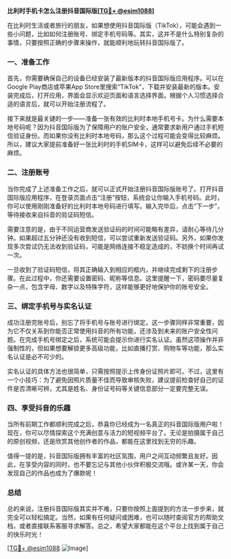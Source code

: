 **比利时手机卡怎么注册抖音国际版[[TG💪+ @esim1088](https://t.me/s/esim1088)]**

在比利时生活或者旅行的朋友，如果想使用抖音国际版（TikTok），可能会遇到一些小问题，比如如何注册账号、绑定手机号码等。其实，这并不是什么特别复杂的事情，只要按照正确的步骤来操作，就能顺利地玩转抖音国际版了。

### 一、准备工作

首先，你需要确保自己的设备已经安装了最新版本的抖音国际版应用程序。可以在Google Play商店或苹果App Store里搜索“TikTok”，下载并安装最新的版本。安装完成后，打开应用，界面会显示欢迎页面和语言选择界面。根据个人习惯选择合适的语言后，就可以开始注册流程了。

接下来就是最关键的一步——准备一张有效的比利时本地手机号卡。为什么需要本地号码呢？因为抖音国际版为了保障用户的账户安全，通常要求新用户通过手机短信验证身份。而如果你没有比利时本地号码，那么这个过程可能会变得比较麻烦。所以，建议大家提前准备好一张比利时的手机SIM卡，这样可以避免后续不必要的麻烦。

### 二、注册账号

当你完成了上述准备工作之后，就可以正式开始注册抖音国际版账号了。打开抖音国际版应用程序，在登录页面点击“注册”按钮，系统会让你输入手机号码。此时，你可以使用刚刚准备好的比利时本地号码进行填写。输入完毕后，点击“下一步”，等待接收来自抖音的验证码短信。

需要注意的是，由于不同运营商发送验证码的时间可能略有差异，请耐心等待几分钟。如果超过五分钟还没有收到短信，可以尝试重新发送验证码。另外，如果你发现多次尝试仍无法收到验证码，可能是网络连接不稳定造成的，不妨换个时间再试一次。

一旦收到了验证码短信，将其正确输入到相应的框内，并继续完成剩下的注册步骤。在此过程中，你还需要设置密码、昵称等信息。这里提醒一下，密码要尽量复杂一点，包含字母、数字以及特殊字符，这样能够更好地保护你的账号安全。

### 三、绑定手机号与实名认证

成功注册完账号后，别忘了将手机号与账号进行绑定。这一步骤同样非常重要，因为它不仅关系到你能否正常使用抖音的所有功能，还涉及到未来的账户安全性问题。在完成手机号绑定之后，系统可能会提示你进行实名认证。虽然这项操作并非强制性的，但如果想要解锁更多高级功能，比如直播打赏、购物车等功能，那么实名认证是必不可少的。

实名认证的具体方法也很简单，只需按照提示上传身份证照片即可。不过，这里有一个小技巧：为了避免因照片质量不佳而导致审核失败，建议提前检查好自己的证件是否清晰可辨，尤其是姓名、身份证号码等关键信息部分一定要完整无误。

### 四、享受抖音的乐趣

当所有前期工作都顺利完成之后，恭喜你已经成为一名真正的抖音国际版用户啦！现在，你可以尽情探索这个充满创意与活力的短视频平台了。无论是拍摄属于自己的原创视频，还是欣赏其他创作者的作品，都能在这里找到无穷的乐趣。

值得一提的是，抖音国际版拥有丰富的社区氛围，用户之间互动频繁且友好。因此，在享受内容的同时，也不要忘记与其他小伙伴积极交流哦。或许某一天，你会发现自己的作品也成为了爆款呢！

### 总结

总的来说，注册抖音国际版其实并不难，只要你按照上面提到的方法一步步来，就完全可以轻松搞定。当然，如果有任何疑问或困难，也可以随时查阅官方的帮助文档，或者直接联系客服寻求解答。总之，希望大家都能在这个平台上找到属于自己的快乐时光！

[[TG💪+ @esim1088](https://t.me/s/esim1088) ![Image](https://i.postimg.cc/4NQfJmqS/Snipaste-2025-05-13-00-14-12.png)]